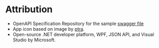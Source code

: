 # Attribution

- OpenAPI Specification Repository for the sample [swagger file](https://github.com/OAI/OpenAPI-Specification/blob/main/examples/v2.0/json/petstore-simple.json)
- App icon based on image by [ptra](https://pixabay.com/users/ptra-359668/).
- Open-source .NET developer platform, WPF, JSON API, and Visual Studio by Microsoft.